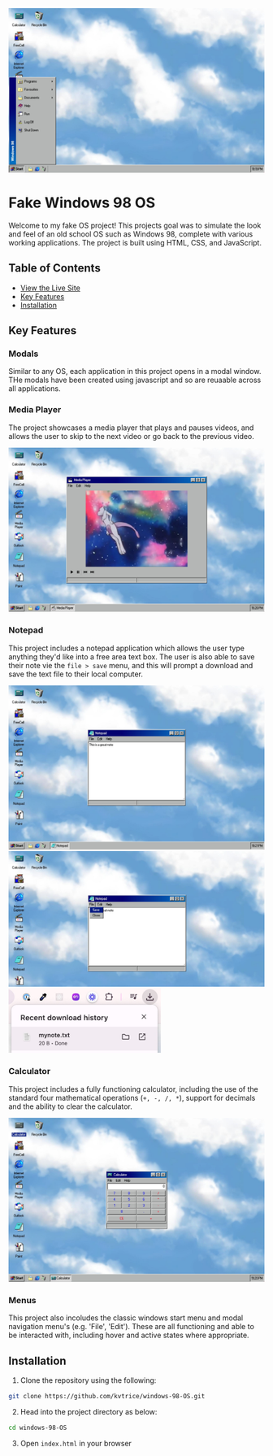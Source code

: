 ![hero](./docs/readme-images/fake-os-scr.jpg)

# Fake Windows 98 OS

Welcome to my fake OS project! This projects goal was to simulate the look and feel of an old school OS such as Windows 98, complete with various working applications. The project is built using HTML, CSS, and JavaScript.

## Table of Contents

-   [View the Live Site](https://windows-98-os.vercel.app/)
-   [Key Features](#key-features)
-   [Installation](#installation)

## Key Features

### Modals

Similar to any OS, each application in this project opens in a modal window. THe modals have been created using javascript and so are reuaable across all applications.

### Media Player

The project showcases a media player that plays and pauses videos, and allows the user to skip to the next video or go back to the previous video.

![Media Player](./docs/readme-images/media-player.jpg)

### Notepad

This project includes a notepad application which allows the user type anything they'd like into a free area text box. The user is also able to save their note vie the `file > save` menu, and this will prompt a download and save the text file to their local computer.

![Notepad](./docs/readme-images/notepad.jpg)
![Notepad Save](./docs/readme-images/notepad-save.jpg)
<img src="./docs/readme-images/saved-note.jpg" width="300">

### Calculator

This project includes a fully functioning calculator, including the use of the standard four mathematical operations (`+, -, /, *`), support for decimals and the ability to clear the calculator.

![Calculator](./docs/readme-images/calculator.jpg)

### Menus

This project also incoludes the classic windows start menu and modal navigation menu's (e.g. 'File', 'Edit'). These are all functioning and able to be interacted with, including hover and active states where appropriate.

## Installation

1. Clone the repository using the following:

```bash
git clone https://github.com/kvtrice/windows-98-OS.git
```

2. Head into the project directory as below:

```bash
cd windows-98-OS
```

3. Open `index.html` in your browser
